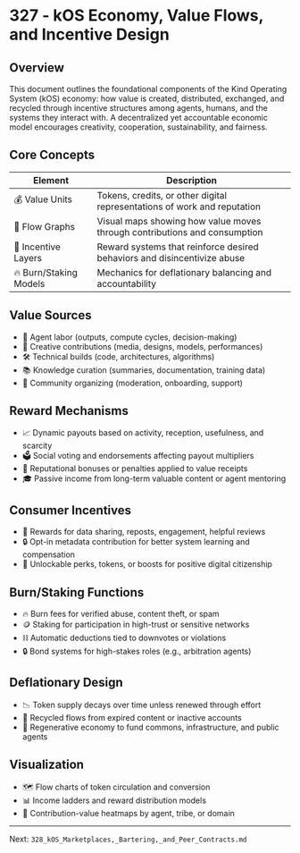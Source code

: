 # 327 - kOS Economy, Value Flows, and Incentive Design

## Overview
This document outlines the foundational components of the Kind Operating System (kOS) economy: how value is created, distributed, exchanged, and recycled through incentive structures among agents, humans, and the systems they interact with. A decentralized yet accountable economic model encourages creativity, cooperation, sustainability, and fairness.

## Core Concepts
| Element               | Description                                                                 |
|-----------------------|-----------------------------------------------------------------------------|
| 💰 Value Units         | Tokens, credits, or other digital representations of work and reputation     |
| 🔄 Flow Graphs         | Visual maps showing how value moves through contributions and consumption    |
| 🎁 Incentive Layers    | Reward systems that reinforce desired behaviors and disincentivize abuse     |
| 🔥 Burn/Staking Models | Mechanics for deflationary balancing and accountability                     |

## Value Sources
- 🧠 Agent labor (outputs, compute cycles, decision-making)
- 🎨 Creative contributions (media, designs, models, performances)
- 🛠️ Technical builds (code, architectures, algorithms)
- 📚 Knowledge curation (summaries, documentation, training data)
- 🤝 Community organizing (moderation, onboarding, support)

## Reward Mechanisms
- 📈 Dynamic payouts based on activity, reception, usefulness, and scarcity
- 🗳️ Social voting and endorsements affecting payout multipliers
- 🧾 Reputational bonuses or penalties applied to value receipts
- 🎓 Passive income from long-term valuable content or agent mentoring

## Consumer Incentives
- 🔁 Rewards for data sharing, reposts, engagement, helpful reviews
- 🔒 Opt-in metadata contribution for better system learning and compensation
- 🎁 Unlockable perks, tokens, or boosts for positive digital citizenship

## Burn/Staking Functions
- 🔥 Burn fees for verified abuse, content theft, or spam
- 🪙 Staking for participation in high-trust or sensitive networks
- ⛓️ Automatic deductions tied to downvotes or violations
- 🔒 Bond systems for high-stakes roles (e.g., arbitration agents)

## Deflationary Design
- 📉 Token supply decays over time unless renewed through effort
- 🧮 Recycled flows from expired content or inactive accounts
- 🌱 Regenerative economy to fund commons, infrastructure, and public agents

## Visualization
- 🗺️ Flow charts of token circulation and conversion
- 📊 Income ladders and reward distribution models
- 🧠 Contribution-value heatmaps by agent, tribe, or domain

---
Next: `328_kOS_Marketplaces,_Bartering,_and_Peer_Contracts.md`

